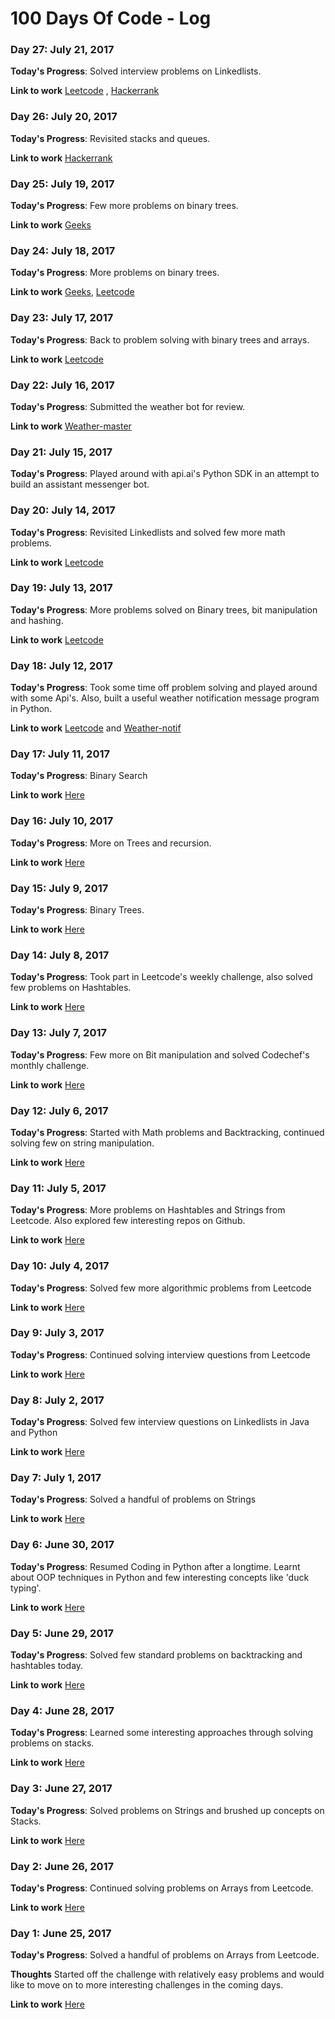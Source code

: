 # 100 Days Of Code - Log

### Day 27: July 21, 2017

**Today's Progress**: Solved interview problems on Linkedlists.

**Link to work**
[Leetcode](https://github.com/venkateshmantha/Leetcode/commit/49c65c2ddf43d2b1cb8e7fe540649f85c7db74cc) , [Hackerrank](https://github.com/venkateshmantha/Hackerrank/commit/033400cb52115ef0709021d693370cdff82ffbcc)

### Day 26: July 20, 2017

**Today's Progress**: Revisited stacks and queues.

**Link to work**
[Hackerrank](https://github.com/venkateshmantha/Hackerrank/commit/e83dbff28bd86c1e16e08c96e210dc2b0e491f6d)

### Day 25: July 19, 2017

**Today's Progress**: Few more problems on binary trees.

**Link to work**
[Geeks](https://github.com/venkateshmantha/Geeksforgeeks/commit/8ef080d8752b92eb708b94b3a35a899126742929)

### Day 24: July 18, 2017

**Today's Progress**: More problems on binary trees.

**Link to work**
[Geeks](https://github.com/venkateshmantha/Geeksforgeeks/commit/c858e27bf92faf389e3eb9fdd9372445c97c3032), [Leetcode](https://github.com/venkateshmantha/Leetcode/commit/8e1b98af74cd7d349cff0ee3089f6932f7ec3469)

### Day 23: July 17, 2017

**Today's Progress**: Back to problem solving with binary trees and arrays.

**Link to work**
[Leetcode](https://github.com/venkateshmantha/Leetcode/commit/8c5ae9f05a3953f4b548404ee6186de4291112ae)

### Day 22: July 16, 2017

**Today's Progress**: Submitted the weather bot for review.

**Link to work**
[Weather-master](https://github.com/venkateshmantha/weather-master/commit/bfaf0c28506e4c398d4ccbff9aec5354ff9f2c22)

### Day 21: July 15, 2017

**Today's Progress**: Played around with api.ai's Python SDK in an attempt to build an assistant messenger bot.

### Day 20: July 14, 2017

**Today's Progress**: Revisited Linkedlists and solved few more math problems.

**Link to work**
[Leetcode](https://github.com/venkateshmantha/Leetcode/commit/0ee6eed7c883c1091cc37bee0bf1d3f1d6420c3b)

### Day 19: July 13, 2017

**Today's Progress**: More problems solved on Binary trees, bit manipulation and hashing.

**Link to work**
[Leetcode](https://github.com/venkateshmantha/Leetcode/commit/c439ad9a70b3d61a49f9b62de14080465dafa169)

### Day 18: July 12, 2017

**Today's Progress**: Took some time off problem solving and played around with some Api's. Also, built a useful weather notification
message program in Python.

**Link to work**
[Leetcode](https://github.com/venkateshmantha/Leetcode/commit/0a54226316471202312595e7f2a9481fd20e1caf) and [Weather-notif](https://github.com/venkateshmantha/Weather-Notif)

### Day 17: July 11, 2017

**Today's Progress**: Binary Search

**Link to work**
[Here](https://github.com/venkateshmantha/Leetcode/commit/f00ac372568e455398a04169d321d7afca655579)

### Day 16: July 10, 2017

**Today's Progress**: More on Trees and recursion.

**Link to work**
[Here](https://github.com/venkateshmantha/leetcode/commit/719483f6a6f7150ced7f1924dbe6d1171a132dab)

### Day 15: July 9, 2017

**Today's Progress**: Binary Trees.

**Link to work**
[Here](https://github.com/venkateshmantha/hackerrank/commit/2bfe5a04826f34a7d985a0294445cf74ce46665b)

### Day 14: July 8, 2017

**Today's Progress**: Took part in Leetcode's weekly challenge, also solved few problems on Hashtables.

**Link to work**
[Here](https://github.com/venkateshmantha/leetcode/commit/6b735d7ec4e2f54f815c571d32e43814138cd69c)

### Day 13: July 7, 2017

**Today's Progress**: Few more on Bit manipulation and solved Codechef's monthly challenge.

**Link to work**
[Here](https://github.com/venkateshmantha/leetcode/commit/dfe6f8794b32163507d7dc7a40d2a7726a3b9c51)

### Day 12: July 6, 2017

**Today's Progress**: Started with Math problems and Backtracking, continued solving few on string manipulation.

**Link to work**
[Here](https://github.com/venkateshmantha/leetcode/commit/04a87b155ff7a561e04f46efda1137da6f380d13)

### Day 11: July 5, 2017

**Today's Progress**: More problems on Hashtables and Strings from Leetcode. Also explored few interesting repos on Github.

**Link to work**
[Here](https://github.com/venkateshmantha/leetcode/commit/c04927378de0cc929f80942c2bce5d6f46aa8e14)

### Day 10: July 4, 2017

**Today's Progress**: Solved few more algorithmic problems from Leetcode

**Link to work**
[Here](https://github.com/venkateshmantha/leetcode/commit/2b50c11e15028901a068dbe02a155d28391d2459)

### Day 9: July 3, 2017

**Today's Progress**: Continued solving interview questions from Leetcode

**Link to work**
[Here](https://github.com/venkateshmantha/leetcode/commit/73c9dc4360b6a01305450d5ff65f0eb3cd457b66)

### Day 8: July 2, 2017

**Today's Progress**: Solved few interview questions on Linkedlists in Java and Python

**Link to work**
[Here](https://github.com/venkateshmantha/leetcode/commit/bc30996c0379ef822c556ac070549c6dc00aa6fd)

### Day 7: July 1, 2017

**Today's Progress**: Solved a handful of problems on Strings

**Link to work**
[Here](https://github.com/venkateshmantha/leetcode/commit/94c5cd0b3b1213b2848545120cb87d364589818e)

### Day 6: June 30, 2017

**Today's Progress**: Resumed Coding in Python after a longtime. Learnt about OOP techniques in Python and few interesting concepts like 'duck typing'.

**Link to work**
[Here](https://github.com/venkateshmantha/leetcode/commit/cdec97d2eca9cc4e5ef5f30da728db57158c2f21)

### Day 5: June 29, 2017

**Today's Progress**: Solved few standard problems on backtracking and hashtables today.

**Link to work**
[Here](https://github.com/venkateshmantha/leetcode/commit/5b9f192e836851c32e55bf726e6c58ab81abc083)

### Day 4: June 28, 2017

**Today's Progress**: Learned some interesting approaches through solving problems on stacks.

**Link to work**
[Here](https://github.com/venkateshmantha/leetcode/commit/43b469766f1eef06b2657f0000d2e821dbdcd0bd)

### Day 3: June 27, 2017

**Today's Progress**: Solved problems on Strings and brushed up concepts on Stacks.

**Link to work**
[Here](https://github.com/venkateshmantha/leetcode/commit/8271339d7e8f93b48877ace4c45c7a940a892d8e)

### Day 2: June 26, 2017

**Today's Progress**: Continued solving problems on Arrays from Leetcode.

**Link to work**
[Here](https://github.com/venkateshmantha/leetcode/commit/dd64f1d055261369045e006607fb5994f1d58d22)

### Day 1: June 25, 2017

**Today's Progress**: Solved a handful of problems on Arrays from Leetcode.

**Thoughts** Started off the challenge with relatively easy problems and would like to move on to more interesting challenges in the coming days.

**Link to work**
[Here](https://github.com/venkateshmantha/leetcode/commit/9e79b57f66df05693a81d3f4785b9f355673e9a9)
